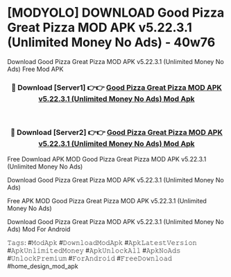 # [MODYOLO] DOWNLOAD Good Pizza Great Pizza MOD APK v5.22.3.1 (Unlimited Money No Ads) - 40w76
Download Good Pizza Great Pizza MOD APK v5.22.3.1 (Unlimited Money No Ads) Free Mod APK

<div align="center">
<h3>🔴 Download [Server1] 👉👉 <a href="https://apk-comot.site?title=Good_Pizza_Great_Pizza_MOD_APK_v5.22.3.1_(Unlimited_Money_No_Ads)">Good Pizza Great Pizza MOD APK v5.22.3.1 (Unlimited Money No Ads) Mod Apk</a></h3><br>

<h3>🔴 Download [Server2] 👉👉 <a href="https://apk-comot.site?title=Good_Pizza_Great_Pizza_MOD_APK_v5.22.3.1_(Unlimited_Money_No_Ads)">Good Pizza Great Pizza MOD APK v5.22.3.1 (Unlimited Money No Ads) Mod Apk</a></h3>
</div>


Free Download APK MOD Good Pizza Great Pizza MOD APK v5.22.3.1 (Unlimited Money No Ads)

Download Good Pizza Great Pizza MOD APK v5.22.3.1 (Unlimited Money No Ads) 

Free APK MOD Good Pizza Great Pizza MOD APK v5.22.3.1 (Unlimited Money No Ads) 

Download Good Pizza Great Pizza MOD APK v5.22.3.1 (Unlimited Money No Ads) Mod For Android

𝚃𝚊𝚐𝚜: #𝙼𝚘𝚍𝙰𝚙𝚔 #𝙳𝚘𝚠𝚗𝚕𝚘𝚊𝚍𝙼𝚘𝚍𝙰𝚙𝚔 #𝙰𝚙𝚔𝙻𝚊𝚝𝚎𝚜𝚝𝚅𝚎𝚛𝚜𝚒𝚘𝚗 #𝙰𝚙𝚔𝚄𝚗𝚕𝚒𝚖𝚒𝚝𝚎𝚍𝙼𝚘𝚗𝚎𝚢 #𝙰𝚙𝚔𝚄𝚗𝚕𝚘𝚌𝚔𝙰𝚕𝚕 #𝙰𝚙𝚔𝙽𝚘𝙰𝚍𝚜 #𝚄𝚗𝚕𝚘𝚌𝚔𝙿𝚛𝚎𝚖𝚒𝚞𝚖 #𝙵𝚘𝚛𝙰𝚗𝚍𝚛𝚘𝚒𝚍 #𝙵𝚛𝚎𝚎𝙳𝚘𝚠𝚗𝚕𝚘𝚊𝚍 #home_design_mod_apk